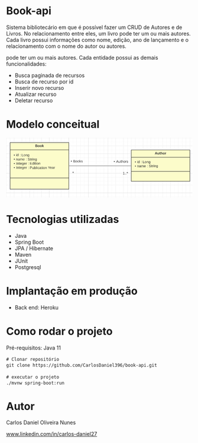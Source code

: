 # Book-api

Sistema bibliotecário em que é possível fazer um CRUD de Autores e de Livros. No relacionamento entre eles, um livro pode ter um ou mais autores. Cada livro possui informações como nome, edição, ano de lançamento e o relacionamento com o nome do autor ou autores.

pode ter um ou mais autores. Cada entidade possui as demais funcionalidades:
* Busca paginada de recursos
* Busca de recurso por id
* Inserir novo recurso
* Atualizar recurso
* Deletar recurso

# Modelo conceitual

<div align="center">
<img src="https://github.com/CarlosDaniel396/book-api/blob/main/assets/library-uml.png"/>
</div>

# Tecnologias utilizadas
* Java
* Spring Boot
* JPA / Hibernate
* Maven
* JUnit
* Postgresql

# Implantação em produção
* Back end: Heroku

# Como rodar o projeto

Pré-requisitos: Java 11
```
# Clonar repositório
git clone https://github.com/CarlosDaniel396/book-api.git

# executar o projeto
./mvnw spring-boot:run

```
# Autor
Carlos Daniel Oliveira Nunes

www.linkedin.com/in/carlos-daniel27
